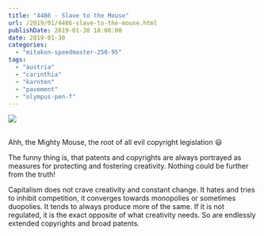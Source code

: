 ```yaml
---
title: "4486 - Slave to the Mouse"
url: /2019/01/4486-slave-to-the-mouse.html
publishDate: 2019-01-30 18:00:00
date: 2019-01-30
categories: 
  - "mitakon-speedmaster-250-95"
tags: 
  - "austria"
  - "carinthia"
  - "karnten"
  - "pavement"
  - "olympus-pen-f"
---
```

<div class="container">
<div class="center"><a target="_blank" href="https://d25zfm9zpd7gm5.cloudfront.net/1200x1200/2017/20171104_121125_lr.jpg"><img class="webfeedsFeaturedVisual" src="https://d25zfm9zpd7gm5.cloudfront.net/0600x0600/2017/20171104_121125_lr.jpg" /></a></div>
</div>
<br />

Ahh, the Mighty Mouse, the root of all evil copyright legislation
:smiley:

The funny thing is, that patents and copyrights are always portrayed
as measures for protecting and fostering creativity. Nothing could
be further from the truth! 

Capitalism does not crave creativity and constant change. It hates
and tries to inhibit competition, it converges towards monopolies or
sometimes duopolies. It tends to always produce more of the same. If
it is not regulated, it is the exact opposite of what creativity
needs. So are endlessly extended copyrights and broad patents.